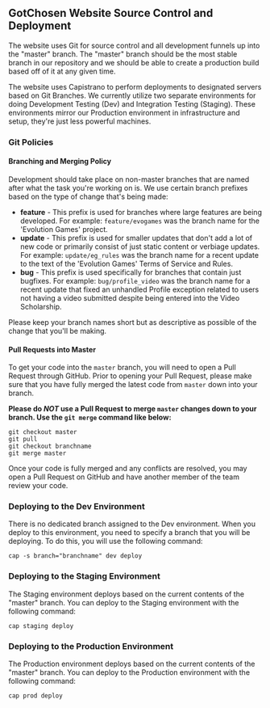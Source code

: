 ## GotChosen Website Source Control and Deployment

The website uses Git for source control and all development funnels up into the
"master" branch. The "master" branch should be the most stable branch in our
repository and we should be able to create a production build based off of it at
any given time.

The website uses Capistrano to perform deployments to designated servers
based on Git Branches. We currently utilize two separate environments for doing
Development Testing (Dev) and Integration Testing (Staging). These environments
mirror our Production environment in infrastructure and setup, they're just less
powerful machines.

### Git Policies

#### Branching and Merging Policy

Development should take place on non-master branches that are named after what
the task you're working on is. We use certain branch prefixes based on the type
of change that's being made:

* **feature** - This prefix is used for branches where large features are being
developed. For example: `feature/evogames` was the branch name for the
'Evolution Games' project.
* **update** - This prefix is used for smaller updates that don't add a lot of
new code or primarily consist of just static content or verbiage updates.
For example: `update/eg_rules` was the branch name for a recent update to the
text of the 'Evolution Games' Terms of Service and Rules.
* **bug** - This prefix is used specifically for branches that contain just
bugfixes. For example: `bug/profile_video` was the branch name for a recent
update that fixed an unhandled Profile exception related to users not having
a video submitted despite being entered into the Video Scholarship.

Please keep your branch names short but as descriptive as possible of the change
that you'll be making.

#### Pull Requests into Master

To get your code into the `master` branch, you will need to open a Pull Request
through GitHub. Prior to opening your Pull Request, please make sure that you
have fully merged the latest code from `master` down into your branch.

**Please do _NOT_ use a Pull Request to merge `master` changes down to your
branch. Use the `git merge` command like below:**

```
git checkout master
git pull
git checkout branchname
git merge master
```

Once your code is fully merged and any conflicts are resolved, you may open a
Pull Request on GitHub and have another member of the team review your code.

### Deploying to the Dev Environment

There is no dedicated branch assigned to the Dev environment. When you deploy to
this environment, you need to specify a branch that you will be deploying. To do
this, you will use the following command:

`cap -s branch="branchname" dev deploy`

### Deploying to the Staging Environment

The Staging environment deploys based on the current contents of the "master"
branch. You can deploy to the Staging environment with the following command:

`cap staging deploy`

### Deploying to the Production Environment

The Production environment deploys based on the current contents of the "master"
branch. You can deploy to the Production environment with the following command:

`cap prod deploy`
